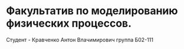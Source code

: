 # Факультатив по моделированию физических процессов.
Студент - Кравченко Антон Влачимирович группа Б02-111
